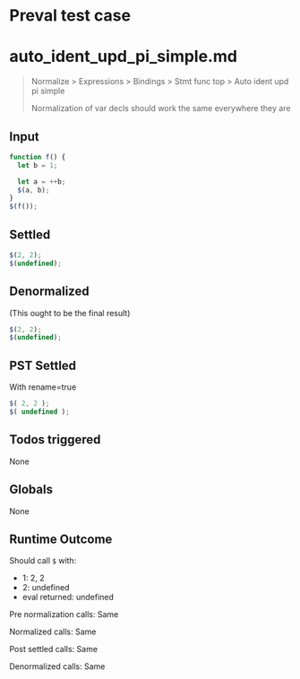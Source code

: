 # Preval test case

# auto_ident_upd_pi_simple.md

> Normalize > Expressions > Bindings > Stmt func top > Auto ident upd pi simple
>
> Normalization of var decls should work the same everywhere they are

## Input

`````js filename=intro
function f() {
  let b = 1;

  let a = ++b;
  $(a, b);
}
$(f());
`````


## Settled


`````js filename=intro
$(2, 2);
$(undefined);
`````


## Denormalized
(This ought to be the final result)

`````js filename=intro
$(2, 2);
$(undefined);
`````


## PST Settled
With rename=true

`````js filename=intro
$( 2, 2 );
$( undefined );
`````


## Todos triggered


None


## Globals


None


## Runtime Outcome


Should call `$` with:
 - 1: 2, 2
 - 2: undefined
 - eval returned: undefined

Pre normalization calls: Same

Normalized calls: Same

Post settled calls: Same

Denormalized calls: Same
